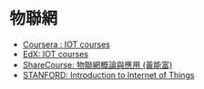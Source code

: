 # 物聯網

* [Coursera : IOT courses](https://www.coursera.org/courses?query=iot)
* [EdX: IOT courses](https://www.edx.org/learn/iot-internet-of-things)
* [ShareCourse: 物聯網概論與應用 (黃能富)](https://www.sharecourse.net/sharecourse/course/view/courseInfo/1689)
* [STANFORD: Introduction to Internet of Things](https://online.stanford.edu/courses/xee100-introduction-internet-things)

